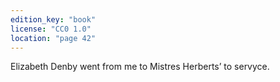 ```yaml
---
edition_key: "book"
license: "CC0 1.0"
location: "page 42"
---
```

Elizabeth Denby
went from me to Mistres Herberts’ to servyce.
